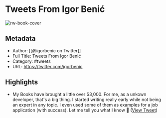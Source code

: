 # Tweets From Igor Benić

![rw-book-cover](https://pbs.twimg.com/profile_images/1631679438990483456/_inoufUe.jpg)

## Metadata
- Author: [[@igorbenic on Twitter]]
- Full Title: Tweets From Igor Benić
- Category: #tweets
- URL: https://twitter.com/igorbenic

## Highlights
- My Books have brought a little over $3,000.
  For me, as a unkown developer, that's a big thing. 
  I started writing really early while not being an expert in any topic.
  I even used some of them as examples for a job application (with success).
  Let me tell you what I know 🧵 ([View Tweet](https://twitter.com/igorbenic/status/1497300380585185286))
